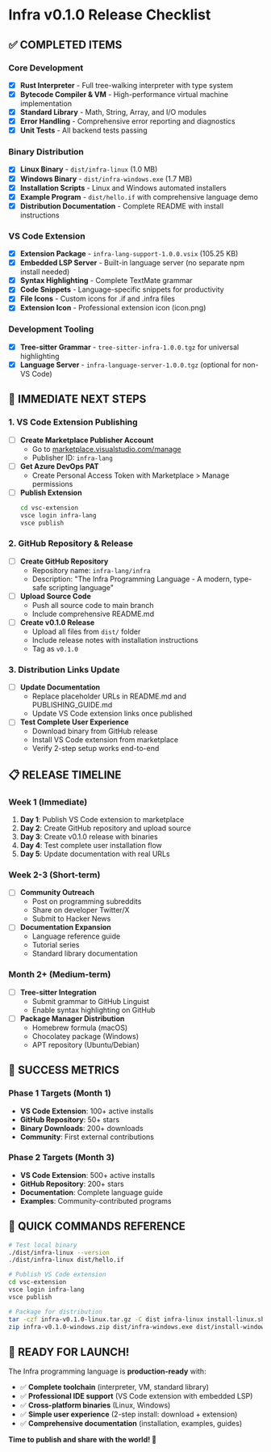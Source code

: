 # Infra v0.1.0 Release Checklist

## ✅ **COMPLETED ITEMS**

### Core Development
- [x] **Rust Interpreter** - Full tree-walking interpreter with type system
- [x] **Bytecode Compiler & VM** - High-performance virtual machine implementation
- [x] **Standard Library** - Math, String, Array, and I/O modules
- [x] **Error Handling** - Comprehensive error reporting and diagnostics
- [x] **Unit Tests** - All backend tests passing

### Binary Distribution
- [x] **Linux Binary** - `dist/infra-linux` (1.0 MB)
- [x] **Windows Binary** - `dist/infra-windows.exe` (1.7 MB)
- [x] **Installation Scripts** - Linux and Windows automated installers
- [x] **Example Program** - `dist/hello.if` with comprehensive language demo
- [x] **Distribution Documentation** - Complete README with install instructions

### VS Code Extension
- [x] **Extension Package** - `infra-lang-support-1.0.0.vsix` (105.25 KB)
- [x] **Embedded LSP Server** - Built-in language server (no separate npm install needed)
- [x] **Syntax Highlighting** - Complete TextMate grammar
- [x] **Code Snippets** - Language-specific snippets for productivity
- [x] **File Icons** - Custom icons for .if and .infra files
- [x] **Extension Icon** - Professional extension icon (icon.png)

### Development Tooling
- [x] **Tree-sitter Grammar** - `tree-sitter-infra-1.0.0.tgz` for universal highlighting
- [x] **Language Server** - `infra-language-server-1.0.0.tgz` (optional for non-VS Code)

## 🚀 **IMMEDIATE NEXT STEPS**

### 1. VS Code Extension Publishing
- [ ] **Create Marketplace Publisher Account**
  - Go to [marketplace.visualstudio.com/manage](https://marketplace.visualstudio.com/manage)
  - Publisher ID: `infra-lang`
- [ ] **Get Azure DevOps PAT**
  - Create Personal Access Token with Marketplace > Manage permissions
- [ ] **Publish Extension**
  ```bash
  cd vsc-extension
  vsce login infra-lang
  vsce publish
  ```

### 2. GitHub Repository & Release
- [ ] **Create GitHub Repository**
  - Repository name: `infra-lang/infra`
  - Description: "The Infra Programming Language - A modern, type-safe scripting language"
- [ ] **Upload Source Code**
  - Push all source code to main branch
  - Include comprehensive README.md
- [ ] **Create v0.1.0 Release**
  - Upload all files from `dist/` folder
  - Include release notes with installation instructions
  - Tag as `v0.1.0`

### 3. Distribution Links Update
- [ ] **Update Documentation**
  - Replace placeholder URLs in README.md and PUBLISHING_GUIDE.md
  - Update VS Code extension links once published
- [ ] **Test Complete User Experience**
  - Download binary from GitHub release
  - Install VS Code extension from marketplace
  - Verify 2-step setup works end-to-end

## 📋 **RELEASE TIMELINE**

### Week 1 (Immediate)
1. **Day 1**: Publish VS Code extension to marketplace
2. **Day 2**: Create GitHub repository and upload source
3. **Day 3**: Create v0.1.0 release with binaries
4. **Day 4**: Test complete user installation flow
5. **Day 5**: Update documentation with real URLs

### Week 2-3 (Short-term)
- [ ] **Community Outreach**
  - Post on programming subreddits
  - Share on developer Twitter/X
  - Submit to Hacker News
- [ ] **Documentation Expansion**
  - Language reference guide
  - Tutorial series
  - Standard library documentation

### Month 2+ (Medium-term)
- [ ] **Tree-sitter Integration**
  - Submit grammar to GitHub Linguist
  - Enable syntax highlighting on GitHub
- [ ] **Package Manager Distribution**
  - Homebrew formula (macOS)
  - Chocolatey package (Windows)
  - APT repository (Ubuntu/Debian)

## 🎯 **SUCCESS METRICS**

### Phase 1 Targets (Month 1)
- **VS Code Extension**: 100+ active installs
- **GitHub Repository**: 50+ stars
- **Binary Downloads**: 200+ downloads
- **Community**: First external contributions

### Phase 2 Targets (Month 3)
- **VS Code Extension**: 500+ active installs
- **GitHub Repository**: 200+ stars
- **Documentation**: Complete language guide
- **Examples**: Community-contributed programs

## 🔧 **QUICK COMMANDS REFERENCE**

```bash
# Test local binary
./dist/infra-linux --version
./dist/infra-linux dist/hello.if

# Publish VS Code extension
cd vsc-extension
vsce login infra-lang
vsce publish

# Package for distribution
tar -czf infra-v0.1.0-linux.tar.gz -C dist infra-linux install-linux.sh hello.if README.md
zip infra-v0.1.0-windows.zip dist/infra-windows.exe dist/install-windows.ps1 dist/hello.if dist/README.md
```

## 🎉 **READY FOR LAUNCH!**

The Infra programming language is **production-ready** with:
- ✅ **Complete toolchain** (interpreter, VM, standard library)
- ✅ **Professional IDE support** (VS Code extension with embedded LSP)
- ✅ **Cross-platform binaries** (Linux, Windows)
- ✅ **Simple user experience** (2-step install: download + extension)
- ✅ **Comprehensive documentation** (installation, examples, guides)

**Time to publish and share with the world! 🚀**
